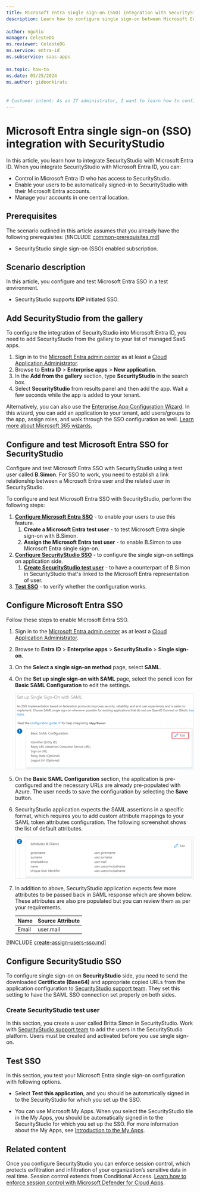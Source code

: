 ```yaml
---
title: Microsoft Entra single sign-on (SSO) integration with SecurityStudio
description: Learn how to configure single sign-on between Microsoft Entra ID and SecurityStudio.

author: nguhiu
manager: CelesteDG
ms.reviewer: CelesteDG
ms.service: entra-id
ms.subservice: saas-apps

ms.topic: how-to
ms.date: 03/25/2024
ms.author: gideonkiratu


# Customer intent: As an IT administrator, I want to learn how to configure single sign-on between Microsoft Entra ID and SecurityStudio so that I can control who has access to SecurityStudio, enable automatic sign-in with Microsoft Entra accounts, and manage my accounts in one central location.
---
```


# Microsoft Entra single sign-on (SSO) integration with SecurityStudio

In this article,  you learn how to integrate SecurityStudio with Microsoft Entra ID. When you integrate SecurityStudio with Microsoft Entra ID, you can:

* Control in Microsoft Entra ID who has access to SecurityStudio.
* Enable your users to be automatically signed-in to SecurityStudio with their Microsoft Entra accounts.
* Manage your accounts in one central location.

## Prerequisites
The scenario outlined in this article assumes that you already have the following prerequisites:
[!INCLUDE [common-prerequisites.md](~/identity/saas-apps/includes/common-prerequisites.md)]
* SecurityStudio single sign-on (SSO) enabled subscription.

## Scenario description

In this article,  you configure and test Microsoft Entra SSO in a test environment.

* SecurityStudio supports **IDP** initiated SSO.

## Add SecurityStudio from the gallery

To configure the integration of SecurityStudio into Microsoft Entra ID, you need to add SecurityStudio from the gallery to your list of managed SaaS apps.

1. Sign in to the [Microsoft Entra admin center](https://entra.microsoft.com) as at least a [Cloud Application Administrator](~/identity/role-based-access-control/permissions-reference.md#cloud-application-administrator).
1. Browse to **Entra ID** > **Enterprise apps** > **New application**.
1. In the **Add from the gallery** section, type **SecurityStudio** in the search box.
1. Select **SecurityStudio** from results panel and then add the app. Wait a few seconds while the app is added to your tenant.

 Alternatively, you can also use the [Enterprise App Configuration Wizard](https://portal.office.com/AdminPortal/home?Q=Docs#/azureadappintegration). In this wizard, you can add an application to your tenant, add users/groups to the app, assign roles, and walk through the SSO configuration as well. [Learn more about Microsoft 365 wizards.](/microsoft-365/admin/misc/azure-ad-setup-guides)

<a name='configure-and-test-azure-ad-sso-for-securitystudio'></a>

## Configure and test Microsoft Entra SSO for SecurityStudio

Configure and test Microsoft Entra SSO with SecurityStudio using a test user called **B.Simon**. For SSO to work, you need to establish a link relationship between a Microsoft Entra user and the related user in SecurityStudio.

To configure and test Microsoft Entra SSO with SecurityStudio, perform the following steps:

1. **[Configure Microsoft Entra SSO](#configure-azure-ad-sso)** - to enable your users to use this feature.
    1. **Create a Microsoft Entra test user** - to test Microsoft Entra single sign-on with B.Simon.
    1. **Assign the Microsoft Entra test user** - to enable B.Simon to use Microsoft Entra single sign-on.
1. **[Configure SecurityStudio SSO](#configure-securitystudio-sso)** - to configure the single sign-on settings on application side.
    1. **[Create SecurityStudio test user](#create-securitystudio-test-user)** - to have a counterpart of B.Simon in SecurityStudio that's linked to the Microsoft Entra representation of user.
1. **[Test SSO](#test-sso)** - to verify whether the configuration works.

<a name='configure-azure-ad-sso'></a>

## Configure Microsoft Entra SSO

Follow these steps to enable Microsoft Entra SSO.

1. Sign in to the [Microsoft Entra admin center](https://entra.microsoft.com) as at least a [Cloud Application Administrator](~/identity/role-based-access-control/permissions-reference.md#cloud-application-administrator).
1. Browse to **Entra ID** > **Enterprise apps** > **SecurityStudio** > **Single sign-on**.
1. On the **Select a single sign-on method** page, select **SAML**.
1. On the **Set up single sign-on with SAML** page, select the pencil icon for **Basic SAML Configuration** to edit the settings.

   ![Edit Basic SAML Configuration](common/edit-urls.png)

1. On the **Basic SAML Configuration** section, the application is pre-configured and the necessary URLs are already pre-populated with Azure. The user needs to save the configuration by selecting the **Save** button.

1. SecurityStudio application expects the SAML assertions in a specific format, which requires you to add custom attribute mappings to your SAML token attributes configuration. The following screenshot shows the list of default attributes.

	![image](common/default-attributes.png)

1. In addition to above, SecurityStudio application expects few more attributes to be passed back in SAML response which are shown below. These attributes are also pre populated but you can review them as per your requirements.
	
	| Name | Source Attribute|
	| ---------------| --------- |
	| Email | user.mail |
	
<a name='create-an-azure-ad-test-user'></a>

[!INCLUDE [create-assign-users-sso.md](~/identity/saas-apps/includes/create-assign-users-sso.md)]

## Configure SecurityStudio SSO

To configure single sign-on on **SecurityStudio** side, you need to send the downloaded **Certificate (Base64)** and appropriate copied URLs from the application configuration to [SecurityStudio support team](mailto:support@securitystudio.com). They set this setting to have the SAML SSO connection set properly on both sides.

### Create SecurityStudio test user

In this section, you create a user called Britta Simon in SecurityStudio. Work with [SecurityStudio support team](mailto:support@securitystudio.com) to add the users in the SecurityStudio platform. Users must be created and activated before you use single sign-on.

## Test SSO 

In this section, you test your Microsoft Entra single sign-on configuration with following options.

* Select **Test this application**, and you should be automatically signed in to the SecurityStudio for which you set up the SSO.

* You can use Microsoft My Apps. When you select the SecurityStudio tile in the My Apps, you should be automatically signed in to the SecurityStudio for which you set up the SSO. For more information about the My Apps, see [Introduction to the My Apps](https://support.microsoft.com/account-billing/sign-in-and-start-apps-from-the-my-apps-portal-2f3b1bae-0e5a-4a86-a33e-876fbd2a4510).

## Related content

Once you configure SecurityStudio you can enforce session control, which protects exfiltration and infiltration of your organization’s sensitive data in real time. Session control extends from Conditional Access. [Learn how to enforce session control with Microsoft Defender for Cloud Apps](/cloud-app-security/proxy-deployment-any-app).
